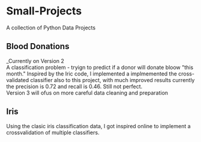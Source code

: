 # Small-Projects
A collection of Python Data Projects

## Blood Donations 
_Currently on Version 2  
A classification problem - tryign to predict if a donor will donate bloow "this month." Inspired by the Iric code, I implemented a implmemented the cross-validated classifier also to this project, with much improved results currently the precision is 0.72 and recall is 0.46. Still not perfect.  
Version 3 will ofus on more careful data cleaning and preparation

## Iris
Using the clasic iris classification data, I got inspired online to implement a crossvalidation of multiple classifiers. 


